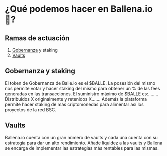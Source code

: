 # ¿Qué podemos hacer en Ballena.io🐋?

## Ramas de actuación

1. [Gobernanza](changelinkhttps://ballena.io) y staking
2. [Vaults](changelinkhttps://ballena.io)

## Gobernanza y staking

El token de Gobernanza de Balle.io es el $BALLE. La posesión del mismo nos permite votar y hacer staking del mismo para obtener un % de las fees generadas en las transacciones.
El suministro máximo de $BALLE es:........
Distribuidos X originalmente y retenidos X.......
Además la plataforma permite hacer staking de más criptomonedas para alimentar así los proyectos de la red BSC.

## Vaults

Ballena.io cuenta con un gran número de vaults y cada una cuenta con su estrategia para dar un alto rendimiento.
Añade liquidez a las vaults y Ballena se encarga de implementar las estrategias más rentables para las mismas.

